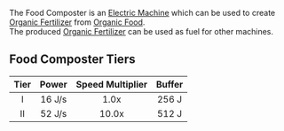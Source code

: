 The Food Composter is an [Electric Machine](https://github.com/Slimefun/Slimefun4/wiki/Electric-Machines) which can be used to create [Organic Fertilizer](https://github.com/Slimefun/Slimefun4/wiki/Miscellaneous-Items) from [Organic Food](https://github.com/Slimefun/Slimefun4/wiki/Miscellaneous-Items).  
The produced [Organic Fertilizer](https://github.com/Slimefun/Slimefun4/wiki/Miscellaneous-Items) can be used as fuel for other machines.

## Food Composter Tiers

| Tier | Power  | Speed Multiplier | Buffer |
|:----:|:------:|:----------------:|:------:|
|  I   | 16 J/s |       1.0x       | 256 J  |
|  II  | 52 J/s |      10.0x       | 512 J  |
